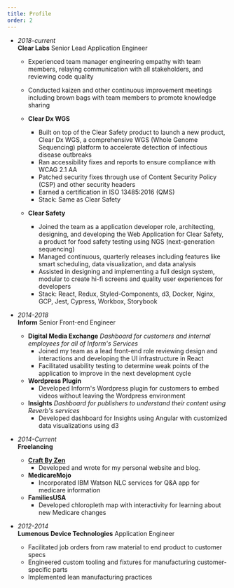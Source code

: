 ```yaml
---
title: Profile
order: 2
---
```


- _2018-current_  
  **Clear Labs** Senior Lead Application Engineer

  - Experienced team manager engineering empathy with team members, relaying communication with all stakeholders, and reviewing code quality
  - Conducted kaizen and other continuous improvement meetings including brown bags with team members to promote knowledge sharing

  - **Clear Dx WGS**

    - Built on top of the Clear Safety product to launch a new product, Clear Dx WGS, a comprehensive WGS (Whole Genome Sequencing) platform to accelerate detection of infectious disease outbreaks
    - Ran accessibility fixes and reports to ensure compliance with WCAG 2.1 AA
    - Patched security fixes through use of Content Security Policy (CSP) and other security headers
    - Earned a certification in ISO 13485:2016 (QMS)
    - Stack: Same as Clear Safety

  - **Clear Safety**
    - Joined the team as a application developer role, architecting, designing, and developing the Web Application for Clear Safety, a product for food safety testing using NGS (next-generation sequencing)
    - Managed continuous, quarterly releases including features like smart scheduling, data visualization, and data analysis
    - Assisted in designing and implementing a full design system, modular to create hi-fi screens and quality user experiences for developers
    - Stack: React, Redux, Styled-Components, d3, Docker, Nginx, GCP, Jest, Cypress, Workbox, Storybook

- _2014-2018_  
  **Inform** Senior Front-end Engineer

  - **Digital Media Exchange** _Dashboard for customers and internal employees for all of Inform's Services_
    - Joined my team as a lead front-end role reviewing design and interactions and developing the UI infrastructure in React
    - Facilitated usability testing to determine weak points of the application to improve in the next development cycle
  - **Wordpress Plugin**
    - Developed Inform's Wordpress plugin for customers to embed videos without leaving the Wordpress environment
  - **Insights** _Dashboard for publishers to understand their content using Reverb's services_
    - Developed dashboard for Insights using Angular with customized data visualizations using d3

- _2014-Current_  
  **Freelancing**

  - **[Craft By Zen](https://craftbyzen.com)**
    - Developed and wrote for my personal website and blog.
  - **MedicareMojo**
    - Incorporated IBM Watson NLC services for Q&A app for medicare information
  - **FamiliesUSA**
    - Developed chloropleth map with interactivity for learning about new Medicare changes

- _2012-2014_  
  **Lumenous Device Technologies** Application Engineer

  - Facilitated job orders from raw material to end product to customer specs
  - Engineered custom tooling and fixtures for manufacturing customer-specific parts
  - Implemented lean manufacturing practices
